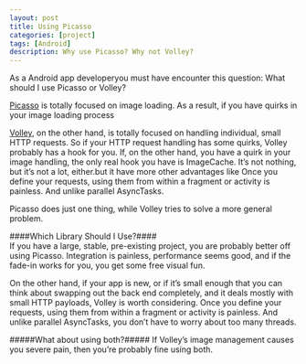 ```yaml
---
layout: post
title: Using Picasso
categories: [project]
tags: [Android]
description: Why use Picasso? Why not Volley?
---
```

As a Android app developeryou must have encounter this question: What should I use Picasso or Volley?

[Picasso](http://square.github.io/picasso/) is totally focused on image loading. As a result, if you have quirks in your image loading process

[Volley](http://developer.android.com/training/volley/index.html), on the other hand, is totally focused on handling individual, small HTTP requests. So if your HTTP request handling has some quirks, Volley probably has a hook for you. If, on the other hand, you have a quirk in your image handling, the only real hook you have is ImageCache. It’s not nothing, but it’s not a lot, either.but it have more other advantages like Once you define your requests, using them from within a fragment or activity is painless. And unlike parallel AsyncTasks.

Picasso does just one thing, while Volley tries to solve a more general problem.

####Which Library Should I Use?####  
 If you have a large, stable, pre-existing project, you are probably better off using Picasso. Integration is painless, performance seems good, and if the fade-in works for you, you get some free visual fun.

On the other hand, if your app is new, or if it’s small enough that you can think about swapping out the back end completely, and it deals mostly with small HTTP payloads, Volley is worth considering. Once you define your requests, using them from within a fragment or activity is painless. And unlike parallel AsyncTasks, you don’t have to worry about too many threads.

#####What about using both?#####
If Volley’s image management causes you severe pain, then you’re probably fine using both.
